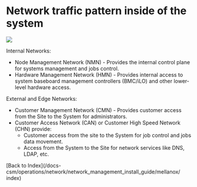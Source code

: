 # Network traffic pattern inside of the system

![](/docs-csm/operations/network/network_management_install_guide/img/network_traffic_pattern.png)
 
Internal Networks:

* Node Management Network (NMN) - Provides the internal control plane for systems management and jobs control.
* Hardware Management Network (HMN) - Provides internal access to system baseboard management controllers (BMC/iLO) and other lower-level hardware access.

External and Edge Networks:

* Customer Management Network (CMN) - Provides customer access from the Site to the System for administrators.
* Customer Access Network (CAN) or Customer High Speed Network (CHN) provide:
	* Customer access from the site to the System for job control and jobs data movement.
	* Access from the System to the Site for network services like DNS, LDAP, etc.


[Back to Index](/docs-csm/operations/network/network_management_install_guide/mellanox/
index)
